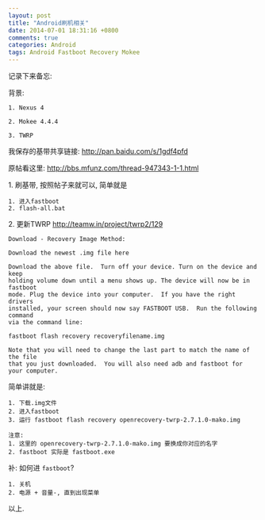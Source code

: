 ```yaml
---
layout: post
title: "Android刷机相关"
date: 2014-07-01 18:31:16 +0800
comments: true
categories: Android
tags: Android Fastboot Recovery Mokee
---
```

记录下来备忘:

背景:

```
1. Nexus 4

2. Mokee 4.4.4

3. TWRP
```

我保存的基带共享链接: http://pan.baidu.com/s/1gdf4pfd

原帖看这里: http://bbs.mfunz.com/thread-947343-1-1.html

1\. 刷基带, 按照帖子来就可以, 简单就是
```
1. 进入fastboot
2. flash-all.bat
```

2\. 更新TWRP http://teamw.in/project/twrp2/129

```
Download - Recovery Image Method:

Download the newest .img file here

Download the above file.  Turn off your device. Turn on the device and keep
holding volume down until a menu shows up. The device will now be in fastboot
mode. Plug the device into your computer.  If you have the right drivers
installed, your screen should now say FASTBOOT USB.  Run the following command
via the command line:

fastboot flash recovery recoveryfilename.img

Note that you will need to change the last part to match the name of the file
that you just downloaded.  You will also need adb and fastboot for your computer.
```

简单讲就是: 
```
1. 下载.img文件
2. 进入fastboot
3. 运行 fastboot flash recovery openrecovery-twrp-2.7.1.0-mako.img

注意:
1. 这里的 openrecovery-twrp-2.7.1.0-mako.img 要换成你对应的名字
2. fastboot 实际是 fastboot.exe
```

补: 如何进 `fastboot`?

```
1. 关机
2. 电源 + 音量-, 直到出现菜单
```

以上.
